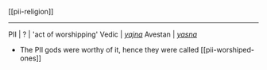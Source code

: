 [[pii-religion]]

---

PII | ? | 'act of worshipping'
Vedic | _[yajna](https://en.wikipedia.org/wiki/Yajna "Yajna")_
Avestan | _[yasna](https://en.wikipedia.org/wiki/Yasna "Yasna")_


- The PII gods were worthy of it, hence they were called [[pii-worshiped-ones]] 
